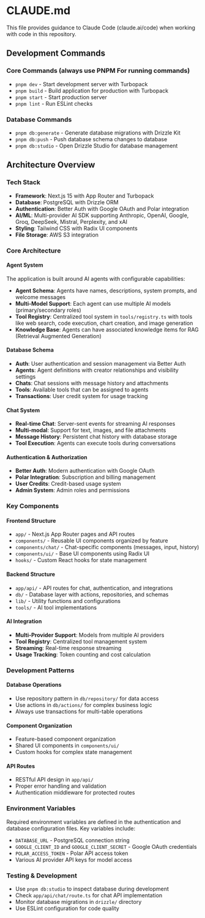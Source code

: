 # CLAUDE.md

This file provides guidance to Claude Code (claude.ai/code) when working with code in this repository.

## Development Commands

### Core Commands (always use PNPM For running commands)
- `pnpm dev` - Start development server with Turbopack
- `pnpm build` - Build application for production with Turbopack
- `pnpm start` - Start production server
- `pnpm lint` - Run ESLint checks

### Database Commands
- `pnpm db:generate` - Generate database migrations with Drizzle Kit
- `pnpm db:push` - Push database schema changes to database
- `pnpm db:studio` - Open Drizzle Studio for database management

## Architecture Overview

### Tech Stack
- **Framework**: Next.js 15 with App Router and Turbopack
- **Database**: PostgreSQL with Drizzle ORM
- **Authentication**: Better Auth with Google OAuth and Polar integration
- **AI/ML**: Multi-provider AI SDK supporting Anthropic, OpenAI, Google, Groq, DeepSeek, Mistral, Perplexity, and xAI
- **Styling**: Tailwind CSS with Radix UI components
- **File Storage**: AWS S3 integration

### Core Architecture

#### Agent System
The application is built around AI agents with configurable capabilities:
- **Agent Schema**: Agents have names, descriptions, system prompts, and welcome messages
- **Multi-Model Support**: Each agent can use multiple AI models (primary/secondary roles)
- **Tool Registry**: Centralized tool system in `tools/registry.ts` with tools like web search, code execution, chart creation, and image generation
- **Knowledge Base**: Agents can have associated knowledge items for RAG (Retrieval Augmented Generation)

#### Database Schema
- **Auth**: User authentication and session management via Better Auth
- **Agents**: Agent definitions with creator relationships and visibility settings
- **Chats**: Chat sessions with message history and attachments
- **Tools**: Available tools that can be assigned to agents
- **Transactions**: User credit system for usage tracking

#### Chat System
- **Real-time Chat**: Server-sent events for streaming AI responses
- **Multi-modal**: Support for text, images, and file attachments
- **Message History**: Persistent chat history with database storage
- **Tool Execution**: Agents can execute tools during conversations

#### Authentication & Authorization
- **Better Auth**: Modern authentication with Google OAuth
- **Polar Integration**: Subscription and billing management
- **User Credits**: Credit-based usage system
- **Admin System**: Admin roles and permissions

### Key Components

#### Frontend Structure
- `app/` - Next.js App Router pages and API routes
- `components/` - Reusable UI components organized by feature
- `components/chat/` - Chat-specific components (messages, input, history)
- `components/ui/` - Base UI components using Radix UI
- `hooks/` - Custom React hooks for state management

#### Backend Structure
- `app/api/` - API routes for chat, authentication, and integrations
- `db/` - Database layer with actions, repositories, and schemas
- `lib/` - Utility functions and configurations
- `tools/` - AI tool implementations

#### AI Integration
- **Multi-Provider Support**: Models from multiple AI providers
- **Tool Registry**: Centralized tool management system
- **Streaming**: Real-time response streaming
- **Usage Tracking**: Token counting and cost calculation

### Development Patterns

#### Database Operations
- Use repository pattern in `db/repository/` for data access
- Use actions in `db/actions/` for complex business logic
- Always use transactions for multi-table operations

#### Component Organization
- Feature-based component organization
- Shared UI components in `components/ui/`
- Custom hooks for complex state management

#### API Routes
- RESTful API design in `app/api/`
- Proper error handling and validation
- Authentication middleware for protected routes

### Environment Variables
Required environment variables are defined in the authentication and database configuration files. Key variables include:
- `DATABASE_URL` - PostgreSQL connection string
- `GOOGLE_CLIENT_ID` and `GOOGLE_CLIENT_SECRET` - Google OAuth credentials
- `POLAR_ACCESS_TOKEN` - Polar API access token
- Various AI provider API keys for model access

### Testing & Development
- Use `pnpm db:studio` to inspect database during development
- Check `app/api/chat/route.ts` for chat API implementation
- Monitor database migrations in `drizzle/` directory
- Use ESLint configuration for code quality